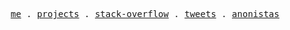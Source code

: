<p align="center">
  <samp>
    <a href=https://github.com/theiskaa/theiskaa/blob/main/me.md"">me</a> .
    <a href="https://github.com/theiskaa?tab=repositories">projects</a> .
    <a href="https://stackoverflow.com/users/14247462/01101001-01110011">stack-overflow</a> .
    <a href="https://twitter.com/theiskaa">tweets</a> .
    <a href="https:/github.com/anonistas">anonistas</a>
  </samp>
</p>
